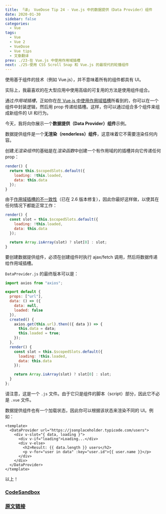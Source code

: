 ```yaml
---
title: 「译」 VueDose Tip 24 - Vue.js 中的数据提供（Data Provider）组件
date: 2020-01-30
sidebar: false
categories:
  - Vue
tags:
  - Vue
  - Vue 2
  - VueDose
  - Vue tips
  - 文章翻译
prev: ./23-在 Vue.js 中使用作用域插槽
next: ./25-使用 CSS Scroll Snap 和 Vue.js 的最现代的轮播组件
---
```


使用基于组件的技术（例如 Vue.js），并不意味着所有的组件都具有 UI。

实际上，我最喜欢的在大型应用中使用高级的可复用的方法是使用组件组合。

通过*作用域插槽*，正如你在[在 Vue.js 中使用作用域插槽](/articles/Vue/VueDose/23-在%20Vue.js%20中使用作用域插槽)所看到的，你可以在一个组件中封装逻辑，然后用 prop 传递给插槽。这样，你可以通过组合多个组件来组成新组件的 UI 和行为。

今天，我将向你展示一个**数据提供（Data Provider）组件**示例。

数据提供组件是一个**无渲染（renderless）组件**，这意味着它不需要渲染任何内容。

创建*无渲染组件*的基础是在*渲染函数*中创建一个有作用域的的插槽并向它传递任何 prop：

```js
render() {
  return this.$scopedSlots.default({
    loading: !this.loaded,
    data: this.data
  });
}
```

由于[作用域插槽的不一致性](https://github.com/vuejs/vue/issues/8056)（已在 2.6 版本修复），因此你最好这样做，以使其在任何情况下都能正常工作：

```js
render() {
  const slot = this.$scopedSlots.default({
    loading: !this.loaded,
    data: this.data
  });

  return Array.isArray(slot) ? slot[0] : slot;
}
```

要创建数据提供组件，必须在创建组件时执行 ajax/fetch 调用，然后将数据传递给作用域插槽。

`DataProvider.js` 的最终版本可以是：

```js
import axios from "axios";

export default {
  props: ["url"],
  data: () => ({
    data: null,
    loaded: false
  }),
  created() {
    axios.get(this.url).then(({ data }) => {
      this.data = data;
      this.loaded = true;
    });
  },
  render() {
    const slot = this.$scopedSlots.default({
      loading: !this.loaded,
      data: this.data
    });

    return Array.isArray(slot) ? slot[0] : slot;
  }
};
```

请注意，这是一个 `.js` 文件。由于它只是组件的脚本（script）部分，因此它不必是 `.vue` 文件。

数据提供组件也有一个加载状态，因此你可以根据该状态来渲染不同的 UI。例如：

```vue
<template>
  <DataProvider url="https://jsonplaceholder.typicode.com/users">
    <div v-slot="{ data, loading }">
      <div v-if="loading">Loading...</div>
      <div v-else>
        <h2>Result: {{ data.length }} users</h2>
        <p v-for="user in data" :key="user.id">{{ user.name }}</p>
      </div>
    </div>
  </DataProvider>
</template>
```

以上！

### [CodeSandbox](https://codesandbox.io/s/2w6zp30kjy)

### [原文链接](https://vuedose.tips/tips/data-provider-component-in-vue-js)
